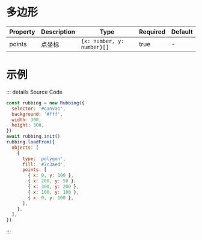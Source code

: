 # 多边形

| Property | Description | Type                       | Required | Default |
| -------- | ----------- | -------------------------- | -------- | ------- |
| points   | 点坐标      | `{x: number, y: number}[]` | true     | -       |

# 示例

<ClientOnly>
<canvas id="canvas"></canvas>

<script>
if (!import.meta.env.SSR) {
  import('https://unpkg.com/rubbing@latest/dist/index.mjs').then(async ({ Rubbing }) => {
    const rubbing = new Rubbing({
      selector: '#canvas',
      background: '#fff',
      width: 300,
      height: 300,
    })
    await rubbing.init()
    rubbing.loadFrom({
      objects: [
        {
          type: 'polygon',
          fill: '#7c3aed',
          points: [
            { x: 0, y: 100 },
            { x: 200, y: 50 },
            { x: 300, y: 200 },
            { x: 100, y: 100 },
            { x: 0, y: 100 },
          ]
        },
      ],
    })
  })
}
</script>
</ClientOnly>

::: details Source Code

```js
const rubbing = new Rubbing({
  selector: '#canvas',
  background: '#fff',
  width: 300,
  height: 300,
})
await rubbing.init()
rubbing.loadFrom({
  objects: [
    {
      type: 'polygon',
      fill: '#7c3aed',
      points: [
        { x: 0, y: 100 },
        { x: 200, y: 50 },
        { x: 300, y: 200 },
        { x: 100, y: 100 },
        { x: 0, y: 100 },
      ],
    },
  ],
})
```

:::
